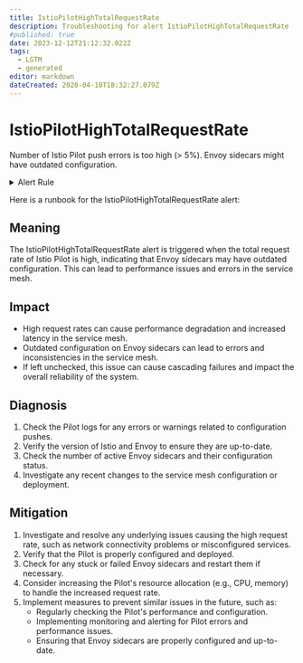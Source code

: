 ```yaml
---
title: IstioPilotHighTotalRequestRate
description: Troubleshooting for alert IstioPilotHighTotalRequestRate
#published: true
date: 2023-12-12T21:12:32.022Z
tags: 
  - LGTM
  - generated
editor: markdown
dateCreated: 2020-04-10T18:32:27.079Z
---
```


# IstioPilotHighTotalRequestRate

Number of Istio Pilot push errors is too high (> 5%). Envoy sidecars might have outdated configuration.

<details>
  <summary>Alert Rule</summary>

{{% rule "istio/istio-internal.yml" "IstioPilotHighTotalRequestRate" %}}

{{% comment %}}

```yaml
alert: IstioPilotHighTotalRequestRate
expr: sum(rate(pilot_xds_push_errors[1m])) / sum(rate(pilot_xds_pushes[1m])) * 100 > 5
for: 1m
labels:
    severity: warning
annotations:
    summary: Istio Pilot high total request rate (instance {{ $labels.instance }})
    description: |-
        Number of Istio Pilot push errors is too high (> 5%). Envoy sidecars might have outdated configuration.
          VALUE = {{ $value }}
          LABELS = {{ $labels }}
    runbook: https://github.com/srerun/prometheus-alerts/blob/main/content/runbooks/istio-internal/IstioPilotHighTotalRequestRate.md

```

{{% /comment %}}

</details>


Here is a runbook for the IstioPilotHighTotalRequestRate alert:

## Meaning

The IstioPilotHighTotalRequestRate alert is triggered when the total request rate of Istio Pilot is high, indicating that Envoy sidecars may have outdated configuration. This can lead to performance issues and errors in the service mesh.

## Impact

* High request rates can cause performance degradation and increased latency in the service mesh.
* Outdated configuration on Envoy sidecars can lead to errors and inconsistencies in the service mesh.
* If left unchecked, this issue can cause cascading failures and impact the overall reliability of the system.

## Diagnosis

1. Check the Pilot logs for any errors or warnings related to configuration pushes.
2. Verify the version of Istio and Envoy to ensure they are up-to-date.
3. Check the number of active Envoy sidecars and their configuration status.
4. Investigate any recent changes to the service mesh configuration or deployment.

## Mitigation

1. Investigate and resolve any underlying issues causing the high request rate, such as network connectivity problems or misconfigured services.
2. Verify that the Pilot is properly configured and deployed.
3. Check for any stuck or failed Envoy sidecars and restart them if necessary.
4. Consider increasing the Pilot's resource allocation (e.g., CPU, memory) to handle the increased request rate.
5. Implement measures to prevent similar issues in the future, such as:
	* Regularly checking the Pilot's performance and configuration.
	* Implementing monitoring and alerting for Pilot errors and performance issues.
	* Ensuring that Envoy sidecars are properly configured and up-to-date.